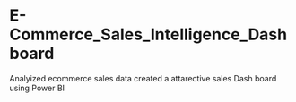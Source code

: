 # E-Commerce_Sales_Intelligence_Dashboard
 Analyized ecommerce sales data created a attarective sales Dash board using Power BI
